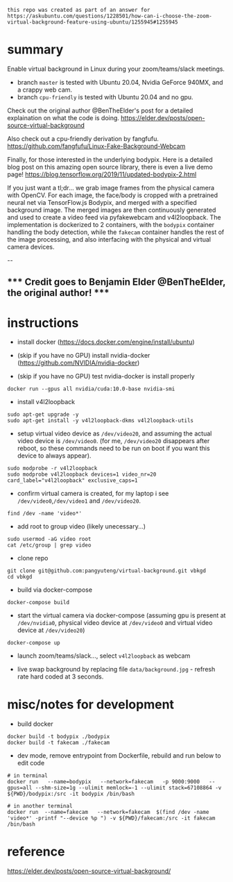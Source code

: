 ```
this repo was created as part of an answer for 
https://askubuntu.com/questions/1228501/how-can-i-choose-the-zoom-virtual-background-feature-using-ubuntu/1255945#1255945
```

# summary

Enable virtual background in Linux during your zoom/teams/slack meetings.

+ branch `master` is tested with Ubuntu 20.04, Nvidia GeForce 940MX, and a crappy web cam.
+ branch `cpu-friendly` is tested with Ubuntu 20.04 and no gpu.

Check out the original author @BenTheElder's post for a detailed explaination on what the code is doing.
https://elder.dev/posts/open-source-virtual-background

Also check out a cpu-friendly derivation by fangfufu.
https://github.com/fangfufu/Linux-Fake-Background-Webcam

Finally, for those interested in the underlying bodypix. Here is a detailed blog post on this amazing open source library, there is even a live demo page!
https://blog.tensorflow.org/2019/11/updated-bodypix-2.html

If you just want a tl;dr... we grab image frames from the physical camera with OpenCV.  For each image, the face/body is cropped with a pretrained neural net via TensorFlow.js Bodypix, and merged with a specified background image.  The merged images are then continuously generated and used to create a video feed via pyfakewebcam and v4l2loopback.  The implementation is dockerized to 2 containers, with the `bodypix` container handling the body detection, while the `fakecam` container handles the rest of the image processing, and also interfacing with the physical and virtual camera devices.

--


## *** Credit goes to Benjamin Elder @BenTheElder, the original author! ***

# instructions

+ install docker (https://docs.docker.com/engine/install/ubuntu)

+ (skip if you have no GPU) install nvidia-docker (https://github.com/NVIDIA/nvidia-docker)

+ (skip if you have no GPU) test nvidia-docker is install properly
```
docker run --gpus all nvidia/cuda:10.0-base nvidia-smi
```

+ install v4l2loopback
``` 
sudo apt-get upgrade -y
sudo apt-get install -y v4l2loopback-dkms v4l2loopback-utils
```

+ setup virtual video device as `/dev/video20`, and assuming the actual video device is `/dev/video0`. (for me, `/dev/video20` disappears after reboot, so these commands need to be run on boot if you want this device to always appear).
```
sudo modprobe -r v4l2loopback
sudo modprobe v4l2loopback devices=1 video_nr=20 card_label="v4l2loopback" exclusive_caps=1
```

+ confirm virtual camera is created, for my laptop i see `/dev/video0`,`/dev/video1` and `/dev/video20`.
```
find /dev -name 'video*'
```

+ add root to group video (likely unecessary...)
```
sudo usermod -aG video root
cat /etc/group | grep video
```

+ clone repo
```
git clone git@github.com:pangyuteng/virtual-background.git vbkgd
cd vbkgd
```

+ build via docker-compose
```
docker-compose build
```

+ start the virtual camera via docker-compose (assuming gpu is present at `/dev/nvidia0`, physical video device at `/dev/video0` and virtual video device at `/dev/video20`)
```
docker-compose up
```

+ launch zoom/teams/slack..., select `v4l2loopback` as webcam

+ live swap background by replacing file `data/background.jpg` - refresh rate hard coded at 3 seconds.




# misc/notes for development

+ build docker
```
docker build -t bodypix ./bodypix
docker build -t fakecam ./fakecam
```

+ dev mode, remove entrypoint from Dockerfile, rebuild and run below to edit code
```
# in terminal 
docker run   --name=bodypix   --network=fakecam   -p 9000:9000   --gpus=all --shm-size=1g --ulimit memlock=-1 --ulimit stack=67108864 -v ${PWD}/bodypix:/src -it bodypix /bin/bash

# in another terminal
docker run  --name=fakecam   --network=fakecam  $(find /dev -name 'video*' -printf "--device %p ") -v ${PWD}/fakecam:/src -it fakecam /bin/bash
```

# reference

https://elder.dev/posts/open-source-virtual-background/



